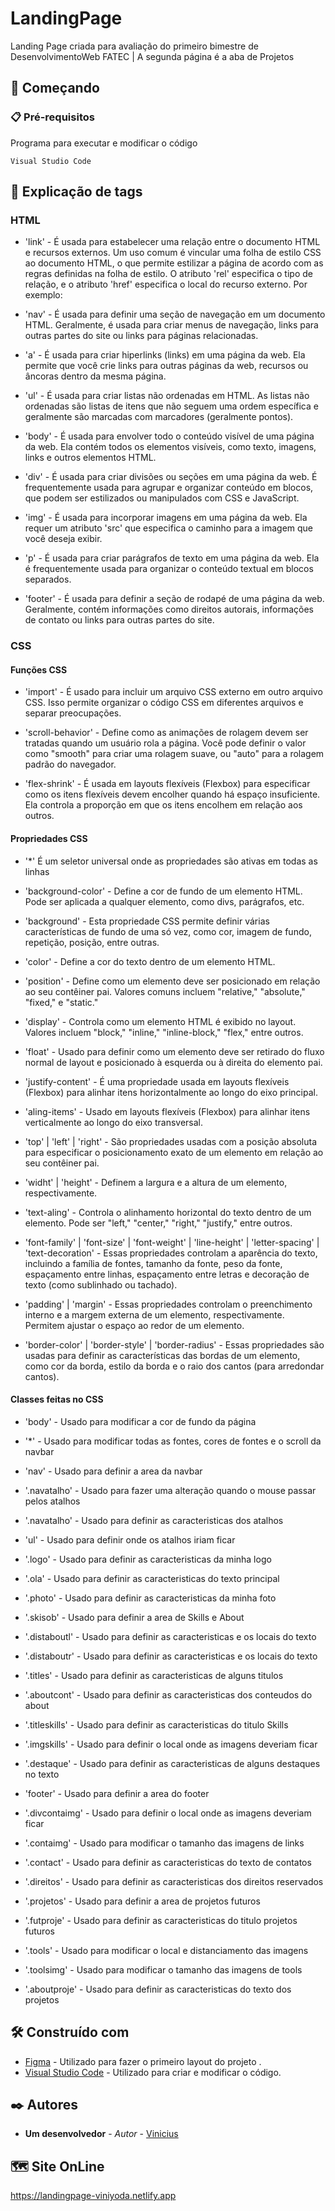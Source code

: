 # LandingPage
Landing Page criada para avaliação do primeiro bimestre de DesenvolvimentoWeb FATEC | A segunda página é a aba de Projetos

## 🚀 Começando

### 📋 Pré-requisitos
Programa para executar e modificar o código

```
Visual Studio Code
```

## 🔧 Explicação de tags

### HTML

 * 'link' - É usada para estabelecer uma relação entre o documento HTML e recursos externos. Um uso comum é vincular uma folha de estilo CSS ao documento HTML, o que permite estilizar a página de acordo com as regras definidas na folha de estilo. O atributo 'rel' especifica o tipo de relação, e o atributo 'href' especifica o local do recurso externo. Por exemplo:

 * 'nav' - É usada para definir uma seção de navegação em um documento HTML. Geralmente, é usada para criar menus de navegação, links para outras partes do site ou links para páginas relacionadas.

 * 'a' - É usada para criar hiperlinks (links) em uma página da web. Ela permite que você crie links para outras páginas da web, recursos ou âncoras dentro da mesma página.

 * 'ul' - É usada para criar listas não ordenadas em HTML. As listas não ordenadas são listas de itens que não seguem uma ordem específica e geralmente são marcadas com marcadores (geralmente pontos).

 * 'body' - É usada para envolver todo o conteúdo visível de uma página da web. Ela contém todos os elementos visíveis, como texto, imagens, links e outros elementos HTML.

 * 'div' - É usada para criar divisões ou seções em uma página da web. É frequentemente usada para agrupar e organizar conteúdo em blocos, que podem ser estilizados ou manipulados com CSS e JavaScript.

 * 'img' - É usada para incorporar imagens em uma página da web. Ela requer um atributo 'src' que especifica o caminho para a imagem que você deseja exibir.

 * 'p' - É usada para criar parágrafos de texto em uma página da web. Ela é frequentemente usada para organizar o conteúdo textual em blocos separados.

 * 'footer' - É usada para definir a seção de rodapé de uma página da web. Geralmente, contém informações como direitos autorais, informações de contato ou links para outras partes do site.

### CSS

#### Funções CSS

 * 'import' - É usado para incluir um arquivo CSS externo em outro arquivo CSS. Isso permite organizar o código CSS em diferentes arquivos e separar preocupações.

 * 'scroll-behavior' - Define como as animações de rolagem devem ser tratadas quando um usuário rola a página. Você pode definir o valor como "smooth" para criar uma rolagem suave, ou "auto" para a rolagem padrão do navegador.

 * 'flex-shrink' - É usada em layouts flexíveis (Flexbox) para especificar como os itens flexíveis devem encolher quando há espaço insuficiente. Ela controla a proporção em que os itens encolhem em relação aos outros.

#### Propriedades CSS

 * '*' É um seletor universal onde as propriedades são ativas em todas as linhas

 * 'background-color' - Define a cor de fundo de um elemento HTML. Pode ser aplicada a qualquer elemento, como divs, parágrafos, etc.

 * 'background' - Esta propriedade CSS permite definir várias características de fundo de uma só vez, como cor, imagem de fundo, repetição, posição, entre outras.
 * 'color' - Define a cor do texto dentro de um elemento HTML.

 * 'position' - Define como um elemento deve ser posicionado em relação ao seu contêiner pai. Valores comuns incluem "relative," "absolute," "fixed," e "static."

 * 'display' - Controla como um elemento HTML é exibido no layout. Valores incluem "block," "inline," "inline-block," "flex," entre outros.

 * 'float' - Usado para definir como um elemento deve ser retirado do fluxo normal de layout e posicionado à esquerda ou à direita do elemento pai.

 * 'justify-content' - É uma propriedade usada em layouts flexíveis (Flexbox) para alinhar itens horizontalmente ao longo do eixo principal.

 * 'aling-items' - Usado em layouts flexíveis (Flexbox) para alinhar itens verticalmente ao longo do eixo transversal.

 * 'top' | 'left' | 'right' - São propriedades usadas com a posição absoluta para especificar o posicionamento exato de um elemento em relação ao seu contêiner pai.

 * 'widht' | 'height' - Definem a largura e a altura de um elemento, respectivamente.

 * 'text-aling' - Controla o alinhamento horizontal do texto dentro de um elemento. Pode ser "left," "center," "right," "justify," entre outros.

 * 'font-family' | 'font-size' | 'font-weight' | 'line-height' | 'letter-spacing' | 'text-decoration' - Essas propriedades controlam a aparência do texto, incluindo a família de fontes, tamanho da fonte, peso da fonte, espaçamento entre linhas, espaçamento entre letras e decoração de texto (como sublinhado ou tachado).

 * 'padding' | 'margin' - Essas propriedades controlam o preenchimento interno e a margem externa de um elemento, respectivamente. Permitem ajustar o espaço ao redor de um elemento.

 * 'border-color' | 'border-style' | 'border-radius' - Essas propriedades são usadas para definir as características das bordas de um elemento, como cor da borda, estilo da borda e o raio dos cantos (para arredondar cantos).

#### Classes feitas no CSS

 * 'body' - Usado para modificar a cor de fundo da página

 * '*' - Usado para modificar todas as fontes, cores de fontes e o scroll da navbar

 * 'nav' - Usado para definir a area da navbar

 * '.navatalho' - Usado para fazer uma alteração quando o mouse passar pelos atalhos

 * '.navatalho' - Usado para definir as caracteristicas dos atalhos

 * 'ul' - Usado para definir onde os atalhos iriam ficar

 * '.logo' - Usado para definir as caracteristicas da minha logo

 * '.ola' - Usado para definir as caracteristicas do texto principal

 * '.photo' - Usado para definir as caracteristicas da minha foto

 * '.skisob' - Usado para definir a area de Skills e About

 * '.distaboutl' - Usado para definir as caracteristicas e os locais do texto

 * '.distaboutr' - Usado para definir as caracteristicas e os locais do texto

 * '.titles' - Usado para definir as caracteristicas de alguns titulos

 * '.aboutcont' - Usado para definir as caracteristicas dos conteudos do about

 * '.titleskills' - Usado para definir as caracteristicas do titulo Skills

 * '.imgskills' - Usado para definir o local onde as imagens deveriam ficar

 * '.destaque' - Usado para definir as caracteristicas de alguns destaques no texto

 * 'footer' - Usado para definir a area do footer

 * '.divcontaimg' - Usado para definir o local onde as imagens deveriam ficar

 * '.contaimg' - Usado para modificar o tamanho das imagens de links

 * '.contact' - Usado para definir as caracteristicas do texto de contatos

 * '.direitos' - Usado para definir as caracteristicas dos direitos reservados

 * '.projetos' - Usado para definir a area de projetos futuros

 * '.futproje' - Usado para definir as caracteristicas do titulo projetos futuros

 * '.tools' - Usado para modificar o local e distanciamento das imagens

 * '.toolsimg' - Usado para modificar o tamanho das imagens de tools

 * '.aboutproje' - Usado para definir as caracteristicas do texto dos projetos

## 🛠️ Construído com

* [Figma](https://www.figma.com) - Utilizado para fazer o primeiro layout do projeto .
* [Visual Studio Code](https://code.visualstudio.com) - Utilizado para criar e modificar o código.

## ✒️ Autores

* **Um desenvolvedor** - *Autor* - [Vinicius](https://github.com/Viniyoda)

## 🗺️ Site OnLine

https://landingpage-viniyoda.netlify.app
